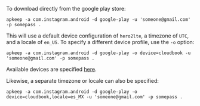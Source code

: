 To download directly from the google play store:

```shell
apkeep -a com.instagram.android -d google-play -u 'someone@gmail.com' -p somepass .
```

This will use a default device configuration of `hero2lte`, a timezone of `UTC`, and a locale of `en_US`.  To specify a different device profile, use the `-o` option:

```shell
apkeep -a com.instagram.android -d google-play -o device=cloudbook -u 'someone@gmail.com' -p somepass .
```

Available devices are specified [here](https://github.com/EFForg/rs-google-play/blob/master/gpapi/device.properties).

Likewise, a separate timezone or locale can also be specified:

```shell
apkeep -a com.instagram.android -d google-play -o device=cloudbook,locale=es_MX -u 'someone@gmail.com' -p somepass .
```
